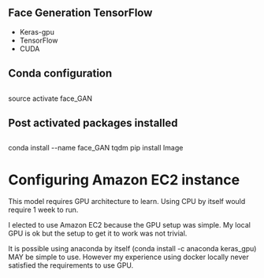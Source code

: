 ## Face Generation TensorFlow


* Keras-gpu   
* TensorFlow  
* CUDA


## Conda configuration
##
source activate face_GAN

## Post activated packages installed
##
conda install --name face_GAN tqdm
pip install Image


# Configuring Amazon EC2 instance

This model requires GPU architecture to learn. Using CPU by itself would require 1 week to run.

I elected to use Amazon EC2 because the GPU setup was simple. My local GPU is ok but the setup to get it to work was not trivial.

It is possible using anaconda by itself (conda install -c anaconda keras_gpu) MAY be simple to use. 
However my experience using docker locally never satisfied the requirements to use GPU.
